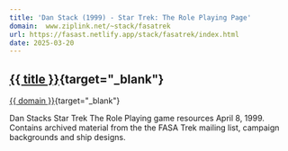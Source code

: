 ```yaml
---
title: 'Dan Stack (1999) - Star Trek: The Role Playing Page' 
domain:  www.ziplink.net/~stack/fasatrek
url: https://fasast.netlify.app/stack/fasatrek/index.html 
date: 2025-03-20
---
```

## [{{ title }}]({{url}}){target="_blank"}
[{{ domain }}]({{url}}){target="_blank"}

Dan Stacks Star Trek The Role Playing game resources April 8, 1999. Contains archived material from the the FASA Trek mailing list, campaign backgrounds and ship designs.

